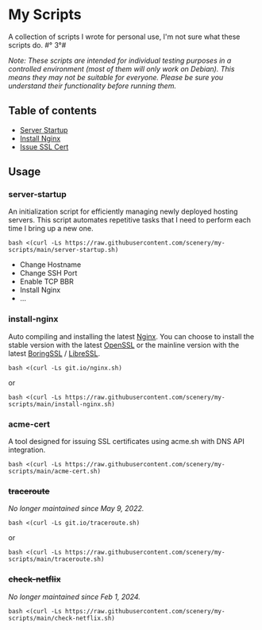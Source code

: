 # My Scripts

A collection of scripts I wrote for personal use, I'm not sure what these scripts do. #° 3°#

_Note: These scripts are intended for individual testing purposes in a controlled environment (most of them will only work on Debian). This means they may not be suitable for everyone. Please be sure you understand their functionality before running them._

## Table of contents

* [Server Startup](#server-startup)
* [Install Nginx](#install-nginx)
* [Issue SSL Cert](#acme-cert)

## Usage

### server-startup

An initialization script for efficiently managing newly deployed hosting servers. This script automates repetitive tasks that I need to perform each time I bring up a new one.

```
bash <(curl -Ls https://raw.githubusercontent.com/scenery/my-scripts/main/server-startup.sh)
```

- Change Hostname
- Change SSH Port
- Enable TCP BBR
- Install Nginx
- ...

### install-nginx

Auto compiling and installing the latest [Nginx](https://nginx.org). You can choose to install the stable version with the latest [OpenSSL](https://www.openssl.org/source/) or the mainline version with the latest [BoringSSL](https://boringssl.googlesource.com/boringssl) / [LibreSSL](https://www.libressl.org/).

```
bash <(curl -Ls git.io/nginx.sh)
```
or
```
bash <(curl -Ls https://raw.githubusercontent.com/scenery/my-scripts/main/install-nginx.sh)
```

### acme-cert

A tool designed for issuing SSL certificates using acme.sh with DNS API integration.

```
bash <(curl -Ls https://raw.githubusercontent.com/scenery/my-scripts/main/acme-cert.sh)
```

### ~~traceroute~~

_No longer maintained since May 9, 2022._

```
bash <(curl -Ls git.io/traceroute.sh)
```
or
```
bash <(curl -Ls https://raw.githubusercontent.com/scenery/my-scripts/main/traceroute.sh)
```

### ~~check-netflix~~

_No longer maintained since Feb 1, 2024._

```
bash <(curl -Ls https://raw.githubusercontent.com/scenery/my-scripts/main/check-netflix.sh)
```


